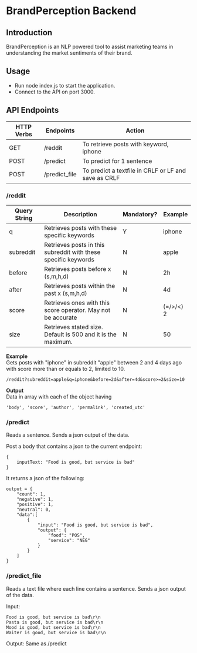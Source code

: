 # BrandPerception Backend

## Introduction

BrandPerception is an NLP powered tool to assist marketing teams in understanding the market sentiments of their brand.

## Usage

-   Run node index.js to start the application.
-   Connect to the API on port 3000.

## API Endpoints

| HTTP Verbs | Endpoints     | Action                                               |
| ---------- | ------------- | ---------------------------------------------------- |
| GET        | /reddit       | To retrieve posts with keyword, iphone               |
| POST       | /predict      | To predict for 1 sentence                            |
| POST       | /predict_file | To predict a textfile in CRLF or LF and save as CRLF |

### /reddit

| Query String | Description                                                    | Mandatory? | Example   |
| ------------ | -------------------------------------------------------------- | ---------- | --------- |
| q            | Retrieves posts with these specific keywords                   | Y          | iphone    |
| subreddit    | Retrieves posts in this subreddit with these specific keywords | N          | apple     |
| before       | Retrieves posts before x (s,m,h,d)                             | N          | 2h        |
| after        | Retrieves posts within the past x (s,m,h,d)                    | N          | 4d        |
| score        | Retrieves ones with this score operator. May not be accurate   | N          | (=/>/<) 2 |
| size         | Retrieves stated size. Default is 500 and it is the maximum.   | N          | 50        |

**Example** <br/>
Gets posts with "iphone" in subreddit "apple" between 2 and 4 days ago with score more than or equals to 2, limited to 10.

```
/reddit?subreddit=apple&q=iphone&before=2d&after=4d&score>=2&size=10
```

**Output** <br/>
Data in array with each of the object having

```
'body', 'score', 'author', 'permalink', 'created_utc'
```

### /predict

Reads a sentence. Sends a json output of the data.

Post a body that contains a json to the current endpoint:

```
{
    inputText: "Food is good, but service is bad"
}
```

It returns a json of the following:

```
output = {
    "count": 1,
    "negative": 1,
    "positive": 1,
    "neutral": 0,
    "data":[
        {
            "input": "Food is good, but service is bad",
            "output": {
                "food": "POS",
                "service": "NEG"
            }
        }
    ]
}
```

### /predict_file

Reads a text file where each line contains a sentence. Sends a json output of the data.

Input:

```
Food is good, but service is bad\r\n
Pasta is good, but service is bad\r\n
Mood is good, but service is bad\r\n
Waiter is good, but service is bad\r\n
```

Output:
Same as /predict
